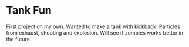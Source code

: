 # Tank Fun
First project on my own. Wanted to make a tank with kickback. Particles from exhaust, shooting and explosion. Will see if zombies works better in the future.
